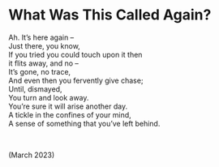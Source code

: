 # What Was This Called Again?
<!-- #QUARK live! -->

Ah. It’s here again –  
Just there, you know,  
If you tried you could touch upon it then  
it flits away, and no –  
It’s gone, no trace,  
And even then you fervently give chase;  
Until, dismayed,  
You turn and look away.  
You’re sure it will arise another day.  
A tickle in the confines of your mind,  
A sense of something that you’ve left behind.  


<br>


(March 2023)

<!-- #QUARK
EXPORT: poetry/what-was-this-called-again
STYLE: poetry
INDEX: poetry
YEAR: 23
DEC: 3
-->
